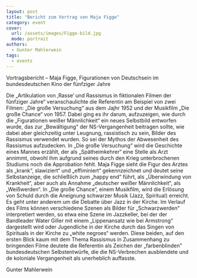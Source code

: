 ```yaml
---
layout: post
title: "Bericht zum Vortrag von Maja Figge"
category: event
cover:
  url: /assets/images/Figge-bild.jpg
  mode: portrait
authors:
  - Gunter Mahlerwein
tags:
  - events
---
```


Vortragsbericht – Maja Figge, Figurationen von Deutschsein im bundesdeutschen Kino der fünfziger Jahre

<!-- more -->

Die „Artikulation von ‚Rasse‘ und Rassismus in fiktionalen Filmen der fünfziger Jahre“ veranschaulichte die Referentin am Beispiel von zwei Filmen: „Die große Versuchung“ aus dem Jajhr 1952 und der Musikfilm „Die große Chance“ von 1957. Dabei ging es ihr darum, aufzuzeigen, wie durch die „Figurationen weißer Männlichkeit“ ein neues Selbstbild entworfen wurde, das zur „Bewältigung“ der NS-Vergangenheit beitragen sollte, wie dabei aber gleichzeitig unter Leugnung, rassistisch zu sein, Bilder des Rassismus verwendet wurden. So sei der Mythos der Abwesenheit des Rassismus aufzudecken.
In „Die große Versuchung“ wird die Geschichte eines Mannes erzählt, der als „Spätheimkehrer“ eine Stelle als Arzt annimmt, obwohl ihm aufgrund seines durch den Krieg unterbrochenen Studiums noch die Approbation fehlt. Maja Figge sieht die Figur des Arztes als „krank“, slawiziert“ und „effiminiert“ gekennzeichnet und deutet seine Selbstanzeige, die schließlich zum „happy end“ führt, als „Überwindung von Krankheit“, aber auch als Annahme „deutscher weißer Männlichkeit“, als „Weißwerden“.
In „Die große Chance“, einem Musikfilm, wird die Erlösung von Schuld durch die Aneignung schwarzer Musik (Jazz, Spiritual) erreicht. Es geht unter anderem um die Debatte über Jazz in der Kirche. Im Verlauf des Films können verschiedene Szenen als Bilder für „Schwarzwerden“ interpretiert werden, so etwa eine Szene im Jazzkeller, bei der der Bandleader Water Giller mit einem „Lippenansatz wie bei Armstrong“ dargestellt wird oder Jugendliche in der Kirche durch das Singen von Spirituals in der Kirche zu „white negroes“ werden.
Diese beiden, auf den ersten Blick kaum mit dem Thema Rassismus in Zusammenhang zu bringenden Filme deutete die Referentin als Zeichen der „farbenblinden" bundesdeutschen Selbstentwürfe, die die NS-Verbrechen ausblendete und de koloniale Vergangenheit als unerheblich auffasste.

Gunter Mahlerwein
